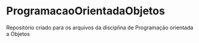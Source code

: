 # ProgramacaoOrientadaObjetos
 Repositório criado para os arquivos da disciplina de Programação orientada a Objetos
